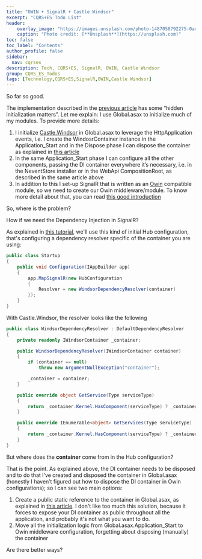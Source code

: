 ```yaml
---
title: "OWIN + SignalR + Castle.Windsor"
excerpt: "CQRS+ES Todo List"
header:
    overlay_image: "https://images.unsplash.com/photo-1487058792275-0ad4aaf24ca7?auto=format&fit=crop&w=1350&q=80"
    caption: "Photo credit: [**Unsplash**](https://unsplash.com)"
toc: false
toc_label: "Contents"
author_profile: false
sidebar:
  nav: cqrses
description: Tech, CQRS+ES, SignalR, OWIN, Castle Windsor
group: CQRS_ES_Todos
tags: [Technology,CQRS+ES,SignalR,OWIN,Castle Windsor]
---
```


So far so good.

The implementation described in the <a href="{{ BASE_PATH }}/2015/08/22/cqrses-ui-notification/" target="_blank">previous article</a> has some “hidden initialization matters”. Let me explain: I use Global.asax to initialize much of my modules. To provide more details:

1. I initialize <a href="https://github.com/castleproject/Windsor" target="_blank">Castle.Windsor</a> in Global.asax to leverage the HttpApplication events, i.e. I create the WindosrContainer instance in the Application_Start and in the Dispose phase I can dispose the container as explained in <a href="http://blog.ploeh.dk/2012/10/03/DependencyInjectioninASP.NETWebAPIwithCastleWindsor/" target="_blank">this article</a>
2. In the same Application_Start phase I can configure all the other components, passing the DI container everywhere it’s necessary, i.e. in the NeventStore installer or in the WebApi CompositionRoot, as described in the same article above
3. In addition to this I set-up SignalR that is written as an <a href="http://owin.org/" target="_blank">Owin</a> compatible module, so we need to create our Owin middleware/module. To know more detail about that, you can read <a href="http://weblogs.asp.net/pglavich/owin-katana-and-getting-started " target="_blank">this good introduction</a>

So, where is the problem?

How if we need the Dependency Injection in SignalR?

As explained in <a href="http://www.asp.net/signalr/overview/advanced/dependency-injection" target="_blank">this tutorial</a>, we'll use this kind of initial Hub configuration, that's configuring a dependency resolver specific of the container you are using:

```csharp
public class Startup
{
	public void Configuration(IAppBuilder app)
	{
		app.MapSignalR(new HubConfiguration
		{
			Resolver = new WindsorDependencyResolver(container)
		});
	}
}
```

With Castle.Windsor, the resolver looks like the following

```csharp
public class WindsorDependencyResolver : DefaultDependencyResolver
{
	private readonly IWindsorContainer _container;

	public WindsorDependencyResolver(IWindsorContainer container)
	{
		if (container == null)
			throw new ArgumentNullException("container");

		_container = container;
	}

	public override object GetService(Type serviceType)
	{
		return _container.Kernel.HasComponent(serviceType) ? _container.Resolve(serviceType) : base.GetService(serviceType);
	}

	public override IEnumerable<object> GetServices(Type serviceType)
	{
		return _container.Kernel.HasComponent(serviceType) ? _container.ResolveAll(serviceType).Cast<object>() : base.GetServices(serviceType);
	}
}
```

But where does the **container** come from in the Hub configuration?

That is the point. As explained above, the DI container needs to be disposed and to do that I’ve created and disposed the container in Global.asax (honestly I haven’t figured out how to dispose the DI container in Owin configurations); so I can see two main options:

1. Create a public static reference to the container in Global.asax, as explained in <a href="http://blog.tuannguyena.com/pass-data-from-hosting-environment-to-owin-startup-class/" target="_blank">this article</a>. I don't like too much this solution, because it forces to expose your DI container as public throughout all the application, and probably it's not what you want to do.
2. Move all the initialization logic from Global.asax.Application_Start to Owin middleware configuration, forgetting about disposing (manually) the container

Are there better ways?